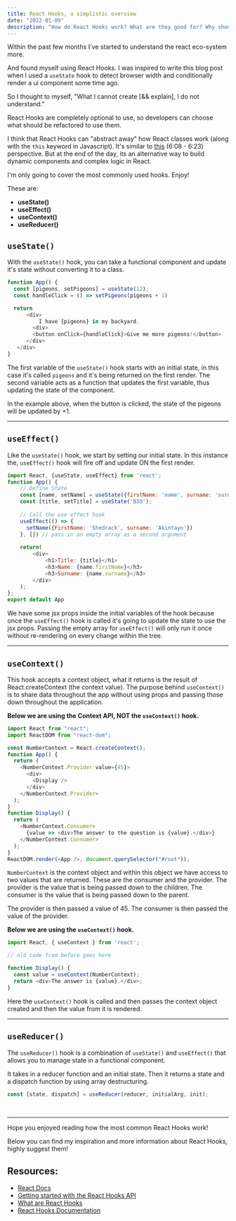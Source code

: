 ```yaml
---
title: React Hooks, a simplistic overview
date: "2022-01-09"
description: "How do React Hooks work? What are they good for? Why should I use them? How do I use them? This and more... I explain with a simplistic overview." 
---
```


Within the past few months I've started to understand the react eco-system more.

And found myself using React Hooks. I was inspired to write this blog post when I used a ``useState`` hook to detect browser width and conditionally render a ui component some time ago.

So I thought to myself, "What I cannot create [&& explain], I do not understand."

 React Hooks are completely optional to use, so developers can choose what should be refactored to use them. 

I think that React Hooks can "abstract away" how React classes work (along with the ```this``` keyword in Javascript). It's similar to [this](https://youtu.be/0_AQZbvxH2s?t=368 "Youtuber explaining part of my idea of this abstracting away") (6:08 - 6:23) perspective. But at the end of the day, its an alternative way to build dynamic components and complex logic in React. 

I'm only going to cover the most commonly used hooks. Enjoy!

These are:
- __useState()__
- __useEffect()__
- __useContext()__
- __useReducer()__

## ```useState()```

With the ```useState()``` hook, you can take a functional component and update it's state without converting it to a class.

``` js
function App() {
  const [pigeons, setPigeons] = useState(12);
  const handleClick = () => setPigeons(pigeons + 1)

  return 
      <div> 
          I have {pigeons} in my backyard. 
        <div> 
        <button onClick={handleClick}>Give me more pigeons!</button>
      </div>
   </div>
}
```

The first variable of the ```useState()``` hook starts with an initial state, in this case it's called ```pigeons``` and it's being returned on the first render. The second variable acts as a function that updates the first variable, thus updating the state of the component. 

In the example above, when the button is clicked, the state of the pigeons will be updated by +1.

<hr/>

## ```useEffect()```

Like the ```useState()``` hook, we start by setting our initial state. In this instance the, ```useEffect()``` hook will fire off and update ON the first render. 

``` js
import React, {useState, useEffect} from 'react';
function App() {
    // Define State
    const [name, setName] = useState({firstName: 'name', surname: 'surname'});
    const [title, setTitle] = useState('BIO');
   
    // Call the use effect hook
    useEffect(() => {
      setName({FirstName: 'Shedrack', surname: 'Akintayo'})
    }, []) // pass in an empty array as a second argument
    
    return(
        <div>
            <h1>Title: {title}</h1>
            <h3>Name: {name.firstName}</h3>
            <h3>Surname: {name.surname}</h3>
        </div>
    );
};
export default App
```

We have some jsx props inside the initial variables of the hook because once the ```useEffect()``` hook is called  it's going to update the state to use the jsx props. Passing the empty array for ```useEffect()``` will only run it once without re-rendering on every change within the tree. 

<hr/>

## ```useContext()```

This hook accepts a context object, what it returns is the result of React.createContext (the context value). 
The purpose behind ```useContext()``` is to share data throughout the app without using props and passing those down throughout the application.

__Below we are using the Context API, NOT the ```useContext()``` hook.__

``` js
import React from "react";
import ReactDOM from "react-dom";

const NumberContext = React.createContext();
function App() {
  return (
    <NumberContext.Provider value={45}>
      <div>
        <Display />
      </div>
    </NumberContext.Provider>
  );
}
function Display() {
  return (
    <NumberContext.Consumer>
      {value => <div>The answer to the question is {value}.</div>}
    </NumberContext.Consumer>
  );
}
ReactDOM.render(<App />, document.querySelector("#root"));
```

``NumberContext`` is the context object and within this object we have access to two values that are returned. These are the consumer and the provider. The provider is the value that is being passed down to the children. The consumer is the value that is being passed down to the parent. 

The provider is then passed a value of 45. The consumer is then passed the value of the provider.


__Below we are using the ```useContext()``` hook.__

``` js
import React, { useContext } from 'react';

// old code from before goes here

function Display() {
  const value = useContext(NumberContext);
  return <div>The answer is {value}.</div>;
}
```

Here the ```useContext()``` hook is called and then passes the context object created and then the value from it is rendered.

<hr/>

## ```useReducer()```

The ```useReducer()``` hook is a combination of ```useState()``` and ```useEffect()``` that allows you to manage state in a functional component.

It takes in a reducer function and an initial state. Then it returns a state and a dispatch function by using array destructuring.

``` js
const [state, dispatch] = useReducer(reducer, initialArg, init);
```
<br/>

<hr/>


Hope you enjoyed reading how the most common React Hooks work!

Below you can find my inspiration and more information about React Hooks, highly suggest them!

## Resources:
- [React Docs](https://reactjs.org/docs/hooks-reference.html#useeffect)
- [Getting started with the React Hooks API](https://www.smashingmagazine.com/2020/04/react-hooks-api-guide/#useReducer)
- [What are React Hooks](https://www.robinwieruch.de/react-hooks/)
- [React Hooks Documentation](https://blog.ohansemmanuel.com/react-hooks-documentation-easy-to-read/#useState)